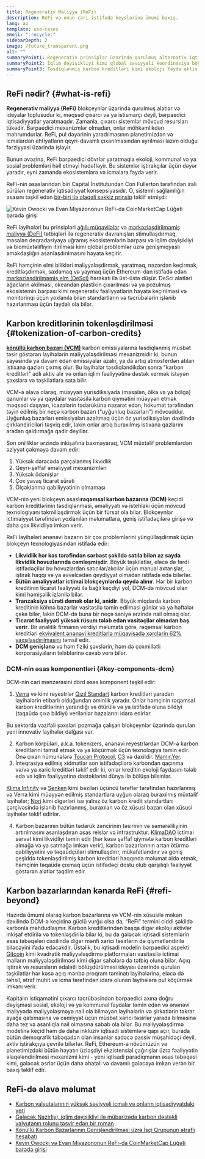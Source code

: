 ```yaml
---
title: Regenerativ Maliyyə (ReFi)
description: ReFi və onun cari istifadə keyslərinə ümumi baxış.
lang: az
template: use-cases
emoji: ":recycle:"
sidebarDepth: 2
image: /future_transparent.png
alt: ""
summaryPoint1: Regenerativ prinsiplər üzərində qurulmuş alternativ iqtisadi sistem
summaryPoint2: İqlim dəyişikliyi kimi qlobal səviyyəli koordinasiya böhranlarını həll etmək üçün Ethereum-dan istifadə etmək cəhdi
summaryPoint3: Təsdiqlənmiş karbon kreditləri kimi ekoloji fayda aktivlərini kəskin şəkildə genişləndirmək üçün alət
---
```


## ReFi nədir? {#what-is-refi}

**Regenerativ maliyyə (ReFi)** blokçeynlər üzərində qurulmuş alətlər və ideyalar toplusudur ki, məqsəd çıxarcı və ya istismarçı deyil, bərpaedici iqtisadiyyatlar yaratmaqdır. Zamanla, çıxarcı sistemlər mövcud resursları tükədir. Bərpaedici mexanizmlər olmadan, onlar möhkəmlikdən məhrumdurlar. ReFi, pul dəyərinin yaradılmasının planetimizdən və icmalardan ehtiyatların qeyri-davamlı çıxarılmasından ayrılması lazım olduğu fərziyyəsi üzərində işləyir.

Bunun əvəzinə, ReFi bərpaedici dövrlər yaratmaqla ekoloji, kommunal və ya sosial problemləri həll etməyi hədəfləyir. Bu sistemlər iştirakçılar üçün dəyər yaradır, eyni zamanda ekosistemlərə və icmalara fayda verir.

ReFi-nin əsaslarından biri Capital İnstitutundan Con Fullerton tərəfindən irəli sürülən regenerativ iqtisadiyyat konsepsiyasıdır. O, sistemli sağlamlığın əsasını təşkil edən [bir-biri ilə əlaqəli səkkiz prinsip](https://capitalinstitute.org/8-principles-regenerative-economy/) təklif etmişdi:

![Kevin Owocki və Evan Miyazononun ReFi-da CoinMarketCap Lüğəti barədə girişi](refi-regenerative-economy-diagram.png)

ReFi layihələri bu prinsipləri [ağıllı müqavilələr](/developers/docs/smart-contracts/) və [mərkəzləşdirilməmiş maliyyə (DeFi)](/defi/) tətbiqləri ilə regenerativ davranışları stimullaşdırmaq, məsələn deqradasiyaya uğramış ekosistemlərin bərpası və iqlim dəyişikliyi və biomüxtəlifliyin itirilməsi kimi qlobal problemlər üzrə genişmiqyaslı əməkdaşlığın asanlaşdırılmasını həyata keçirir.

ReFi həmçinin elmi bilikləri maliyyələşdirmək, yaratmaq, nəzərdən keçirmək, kreditləşdirmək, saxlamaq və yaymaq üçün Ethereum-dan istifadə edən [mərkəzləşdirilməmiş elm (DeSci)](/desci/) hərəkatı ilə üst-üstə düşür. DeSci alətləri ağacların əkilməsi, okeandan plastikin çıxarılması və ya pozulmuş ekosistemin bərpası kimi regenerativ fəaliyyətlərin həyata keçirilməsi və monitorinqi üçün yoxlanıla bilən standartların və təcrübələrin işlənib hazırlanması üçün faydalı ola bilər.

## Karbon kreditlərinin tokenləşdirilməsi {#tokenization-of-carbon-credits}

**[könüllü karbon bazarı (VCM)](https://climatefocus.com/so-what-voluntary-carbon-market-exactly/)** karbon emissiyalarına təsdiqlənmiş müsbət təsir göstərən layihələrin maliyyələşdirilməsi mexanizmidir ki, bunun sayəsində ya davam edən emissiyalar azalır, ya da artıq atmosferdən atılan istixana qazları çıxmış olur. Bu layihələr təsdiqləndikdən sonra "karbon kreditləri" adlı aktiv alır və onları iqlim fəaliyyətinə dəstək vermək istəyən şəxslərə və təşkilatlara sata bilir.

VCM-ə əlavə olaraq, müəyyən yurisdiksiyada (məsələn, ölkə və ya bölgə) qanunlar və ya qaydalar vasitəsilə karbon qiymətini müəyyən etmək məqsədi daşıyan, icazələrin tədarükünə nəzarət edən, hökumət tərəfindən təyin edilmiş bir neçə karbon bazarı (“uyğunluq bazarları”) mövcuddur. Uyğunluq bazarları emissiyaları azaltmaq üçün öz yurisdiksiyaları daxilində çirkləndiriciləri təşviq edir, lakin onlar artıq buraxılmış istixana qazlarını aradan qaldırmağa qadir deyillər.

Son onilliklər ərzində inkişafına baxmayaraq, VCM müxtəlif problemlərdən əziyyət çəkməyə davam edir:

1. Yüksək dərəcədə parçalanmış likvidlik
2. Qeyri-şəffaf əməliyyat mexanizmləri
3. Yüksək ödənişlər
4. Çox yavaş ticarət sürəti
5. Ölçəklənmə qabiliyyətinin olmaması

VCM-nin yeni blokçeyn əsaslı**rəqəmsal karbon bazarına (DCM)** keçidi karbon kreditlərinin təsdiqlənməsi, əməliyyatı və istehlakı üçün mövcud texnologiyanı təkmilləşdirmək üçün bir fürsət ola bilər. Blokçeynlər ictimaiyyət tərəfindən yoxlanılan məlumatlara, geniş istifadəçilərə girişə və daha çox likvidliyə imkan verir.

ReFi layihələri ənənəvi bazarın bir çox problemlərini yüngülləşdirmək üçün blokçeyn texnologiyasından istifadə edir:

- **Likvidlik hər kəs tərəfindən sərbəst şəkildə satıla bilən az sayda likvidlik hovuzlarında cəmləşmişdir**. Böyük təşkilatlar, eləcə də fərdi istifadəçilər bu hovuzlardan satıcılar/alıcılar üçün manual axtarışlar, iştirak haqqı və ya əvvəlcədən qeydiyyat olmadan istifadə edə bilərlər.
- **Bütün əməliyyatlar ictimai blokçeynlərdə qeydə alınır**. Hər bir karbon kreditinin ticarət fəaliyyəti ilə bağlı keçdiyi yol, DCM-də mövcud olan kimi həmişəlik izlənilə bilər.
- **Tranzaksiya sürəti demək olar ki, anidir**. Böyük miqdarda karbon kreditinin köhnə bazarlar vasitəsilə təmin edilməsi günlər və ya həftələr çəkə bilər, lakin DCM-də buna bir neçə saniyə ərzində nail olmaq olar.
- **Ticarət fəaliyyəti yüksək rüsum tələb edən vasitəçilər olmadan baş verir**. Bir analitik firmanın verdiyi məlumata görə, rəqəmsal karbon kreditləri [ekvivalent ənənəvi kreditlərlə müqayisədə xərclərin 62% yaxşılaşdırılmasını](https://www.klimadao.finance/blog/klimadao-analysis-of-the-base-carbon-tonne) təmsil edir.
- **DCM genişlənə** və həm fiziki şəxslərin, həm də çoxmillətli korporasiyaların tələblərinə cavab verə bilər.

### DCM-nin əsas komponentləri {#key-components-dcm}

DCM-nin cari mənzərəsini dörd əsas komponent təşkil edir:

1. [Verra](https://verra.org/project/vcs-program/registry-system/) və kimi reyestrlər [Qızıl Standart](https://www.goldstandard.org/) karbon kreditləri yaradan layihələrin etibarlı olduğundan əminlik yaradır. Onlar həmçinin rəqəmsal karbon kreditlərinin yarandığı və ötürülə və ya istifadə oluna bildiyi (təqaüdə çıxa bildiyi) verilənlər bazalarını idarə edirlər.

Bu sektorda vəzifəli şəxsləri pozmağa çalışan blokçeynlər üzərində qurulan yeni innovativ layihələr dalğası var.

2. Karbon körpüləri, a.k.a. tokenizers, ənənəvi reyestrlərdən DCM-ə karbon kreditlərini təmsil etmək və ya köçürmək üçün texnologiya təmin edir. Önə çıxan nümunələrə [Toucan Protocol](https://toucan.earth/), [C3](https://c3.app/) və daxildir. [Mamır.Yer](https://moss.earth/).
3. İnteqrasiya edilmiş xidmətlər son istifadəçilərə karbondan qaçınma və/və ya xaric kreditləri təklif edir ki, onlar kreditin ekoloji faydasını tələb edə və iqlim fəaliyyətinə dəstəklərini dünya ilə bölüşə bilsinlər.

[Klima Infinity](https://www.klimadao.finance/infinity) və [Senken](https://senken.io/) kimi bəziləri üçüncü tərəflər tərəfindən hazırlanmış və Verra kimi müəyyən edilmiş standartlara uyğun olaraq buraxılmış müxtəlif layihələr; [Nori](https://nori.com/) kimi digərləri isə yalnız öz karbon kredit standartları çərçivəsində işlənib hazırlanmış, buraxılan və öz xüsusi bazarı olan xüsusi layihələr təklif edirlər.

4. Karbon bazarının bütün tədarük zəncirinin təsirinin və səmərəliliyinin artırılmasını asanlaşdıran əsas relslər və infrastruktur. [KlimaDAO](http://klimadao.finance/) ictimai sərvət kimi likvidliyi təmin edir (hər kəsə şəffaf qiymətə karbon kreditləri almağa və ya satmağa imkan verir), karbon bazarlarının artan ötürmə qabiliyyətini və təqaüdçüləri stimullaşdırır, mükafatlandırır və geniş çeşiddə tokenləşdirilmiş karbon kreditləri haqqında məlumat əldə etmək, həmçinin təqaüdə çıxmaq üçün istifadəçi dostu olub qarşılıqlı fəaliyyət göstərən alətlər təqdim edir.

## Karbon bazarlarından kənarda ReFi {#refi-beyond}

Hazırda ümumi olaraq karbon bazarlarına və VCM-nin xüsusilə məkan daxilində DCM-ə keçidinə güclü vurğu olsa da, “ReFi” termini ciddi şəkildə karbonla məhdudlaşmır. Karbon kreditlərindən başqa digər ekoloji aktivlər inkişaf etdirilə və tokenləşdirilə bilər ki, bu da gələcək iqtisadi sistemlərin əsas təbəqələri daxilində digər mənfi xarici təsirlərin də qiymətləndirilə biləcəyini ifadə edəcəkdir. Üstəlik, bu iqtisadi modelin bərpaedici aspekti [Gitcoin](https://gitcoin.co/) kimi kvadratik maliyyələşdirmə platformaları vasitəsilə ictimai malların maliyyələşdirilməsi kimi digər sahələrə də tətbiq oluna bilər. Açıq iştirak və resursların ədalətli bölüşdürülməsi ideyası üzərində qurulan təşkilatlar hər kəsə açıq mənbə proqram təminatı layihələrinə, eləcə də təhsil, ətraf mühit və icma tərəfindən idarə olunan layihələrə pul köçürmək imkanı verir.

Kapitalın istiqamətini çıxarcı təcrübəsindən bərpaedici axına doğru dəyişməsi sosial, ekoloji və ya kommunal faydalar təmin edən və ənənəvi maliyyədə maliyyələşməyə nail ola bilməyən layihələrin və şirkətlərin təkrar ayağa qalxmasına və cəmiyyət üçün müsbət xarici təsirlər yarada bilməsinə daha tez və asanlıqla nail olmasına səbəb ola bilər. Bu maliyyələşdirmə modelinə keçid həm də daha inklüziv iqtisadi sistemlərə qapı açır, burada bütün demoqrafik təbəqədən olan insanlar sadəcə passiv müşahidəçi deyil, aktiv iştirakçıya çevrilə bilərlər. ReFi, Ethereum-a növümüzün və planetimizdəki bütün həyatın üzləşdiyi ekzistensial çağırışlar üzrə fəaliyyətin əlaqələndirilməsi mexanizmi kimi - yeni iqtisadi paradiqmanın əsas təbəqəsi kimi, gələcək əsrlər üçün daha əhatəli və davamlı gələcəyə imkan verən bir baxış təklif edir.

## ReFi-də əlavə məlumat

- [Karbon valyutalarının yüksək səviyyəli icmalı və onların iqtisadiyyatdakı yeri](https://www.klimadao.finance/blog/the-vision-of-a-carbon-currency)
- [Gələcək Nazirliyi, iqlim dəyişikliyi ilə mübarizədə karbon dəstəkli valyutanın rolunu təsvir edən bir roman](https://en.wikipedia.org/wiki/The_Ministry_for_the_Future)
- [Könüllü Karbon Bazarlarının Genişləndirilməsi üzrə İşçi Qrupunun ətraflı hesabatı](https://www.iif.com/Portals/1/Files/TSVCM_Report.pdf)
- [Kevin Owocki və Evan Miyazononun ReFi-da CoinMarketCap Lüğəti barədə girişi](https://coinmarketcap.com/alexandria/glossary/regenerative-finance-refi)

